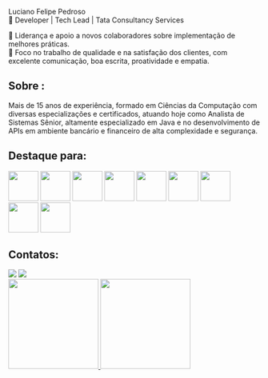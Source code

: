 

Luciano Felipe Pedroso <br>
:office: Developer | Tech Lead | Tata Consultancy Services <br>


:muscle: Liderança e apoio a novos colaboradores sobre implementação de melhores práticas. <br>
:dart:   Foco no trabalho de qualidade e na satisfação dos clientes, com excelente comunicação, boa escrita, proatividade e empatia. <br>

## Sobre :
<p> Mais de 15 anos de experiência, formado em Ciências da Computação com diversas especializações e certificados, atuando hoje como Analista de Sistemas Sênior, altamente especializado em Java e no desenvolvimento de APIs em ambiente bancário e financeiro de alta complexidade e segurança. </p>

## Destaque para:
<div>
          <img src="https://cdn.jsdelivr.net/gh/devicons/devicon@latest/icons/java/java-original.svg" width="60" height="60"/> 
          <img src="https://cdn.jsdelivr.net/gh/devicons/devicon@latest/icons/amazonwebservices/amazonwebservices-original-wordmark.svg" width="60" height="60"/>             <img src="https://cdn.jsdelivr.net/gh/devicons/devicon@latest/icons/python/python-original-wordmark.svg" width="60" height="60"/>           
          <img src="https://cdn.jsdelivr.net/gh/devicons/devicon@latest/icons/azure/azure-plain-wordmark.svg" width="60" height="60" />
          <img src="https://cdn.jsdelivr.net/gh/devicons/devicon@latest/icons/javascript/javascript-original.svg" width="60" height="60" />
          <img src="https://cdn.jsdelivr.net/gh/devicons/devicon@latest/icons/sqldeveloper/sqldeveloper-original.svg" width="60" height="60"/>
          <img src="https://cdn.jsdelivr.net/gh/devicons/devicon@latest/icons/json/json-original.svg" width="60" height="60"/>
          <img src="https://cdn.jsdelivr.net/gh/devicons/devicon@latest/icons/git/git-plain.svg" width="60" height="60"/>
          <img src="https://cdn.jsdelivr.net/gh/devicons/devicon@latest/icons/salesforce/salesforce-original.svg" width="60" height="60"/>
          
          
          
          
</div>

## Contatos:
<div>
<a href = "mailto:pedroso.developer@gmail.com"><img loading="lazy" src="https://img.shields.io/badge/Gmail-D14836?style=for-the-badge&logo=gmail&logoColor=white" target="_blank"></a>
<a href="https://www.linkedin.com/in/luciano-felipe-p-368b5b1a1/" target="_blank"><img loading="lazy" src="https://img.shields.io/badge/-LinkedIn-%230077B5?style=for-the-badge&logo=linkedin&logoColor=white" target="_blank"></a>   
</div>

<div>
<a href="https://github.com/lucianofelipepedroso">
<img loading="lazy" height="180em" src="https://github-readme-stats.vercel.app/api/top-langs/?username=lucianofelipepedroso&layout=compact&langs_count=7&theme=dracula"/>
<img loading="lazy" height="180em" src="https://github-readme-stats.vercel.app/api?username=lucianofelipepedroso&show_icons=true&theme=dracula&include_all_commits=true&count_private=true"/>
</div>
          
